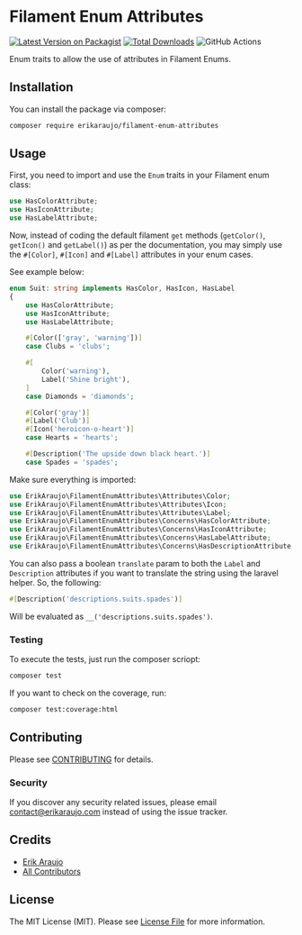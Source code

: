 # Filament Enum Attributes

[![Latest Version on Packagist](https://img.shields.io/packagist/v/erikaraujo/filament-enum-attributes.svg?style=flat-square)](https://packagist.org/packages/erikaraujo/filament-enum-attributes)
[![Total Downloads](https://img.shields.io/packagist/dt/erikaraujo/filament-enum-attributes.svg?style=flat-square)](https://packagist.org/packages/erikaraujo/filament-enum-attributes)
![GitHub Actions](https://github.com/erikaraujo/filament-enum-attributes/actions/workflows/main.yml/badge.svg)

Enum traits to allow the use of attributes in Filament Enums.

## Installation

You can install the package via composer:

```bash
composer require erikaraujo/filament-enum-attributes
```

## Usage

First, you need to import and use the `Enum` traits in your Filament enum class:

```php
use HasColorAttribute;
use HasIconAttribute;
use HasLabelAttribute;
```

Now, instead of coding the default filament `get` methods (`getColor()`, `getIcon()` and `getLabel()`) as per the documentation, you may simply use the `#[Color]`, `#[Icon]` and `#[Label]` attributes in your enum cases.

See example below:

```php
enum Suit: string implements HasColor, HasIcon, HasLabel
{
    use HasColorAttribute;
    use HasIconAttribute;
    use HasLabelAttribute;

    #[Color(['gray', 'warning'])]
    case Clubs = 'clubs';

    #[
        Color('warning'),
        Label('Shine bright'),
    ]
    case Diamonds = 'diamonds';

    #[Color('gray')]
    #[Label('Club')]
    #[Icon('heroicon-o-heart')]
    case Hearts = 'hearts';

    #[Description('The upside down black heart.')]
    case Spades = 'spades';
```

Make sure everything is imported:
```php
use ErikAraujo\FilamentEnumAttributes\Attributes\Color;
use ErikAraujo\FilamentEnumAttributes\Attributes\Icon;
use ErikAraujo\FilamentEnumAttributes\Attributes\Label;
use ErikAraujo\FilamentEnumAttributes\Concerns\HasColorAttribute;
use ErikAraujo\FilamentEnumAttributes\Concerns\HasIconAttribute;
use ErikAraujo\FilamentEnumAttributes\Concerns\HasLabelAttribute;
use ErikAraujo\FilamentEnumAttributes\Concerns\HasDescriptionAttribute;
```

You can also pass a boolean `translate` param to both the `Label` and `Description` attributes if you want to translate the string using the laravel helper.
So, the following:

```php
#[Description('descriptions.suits.spades')]
```

Will be evaluated as `__('descriptions.suits.spades')`.


### Testing

To execute the tests, just run the composer scriopt:

```bash
composer test
```

If you want to check on the coverage, run:

```bash
composer test:coverage:html
```

## Contributing

Please see [CONTRIBUTING](CONTRIBUTING.md) for details.

### Security

If you discover any security related issues, please email contact@erikaraujo.com instead of using the issue tracker.

## Credits

-   [Erik Araujo](https://github.com/erikaraujo)
-   [All Contributors](../../contributors)

## License

The MIT License (MIT). Please see [License File](LICENSE.md) for more information.
